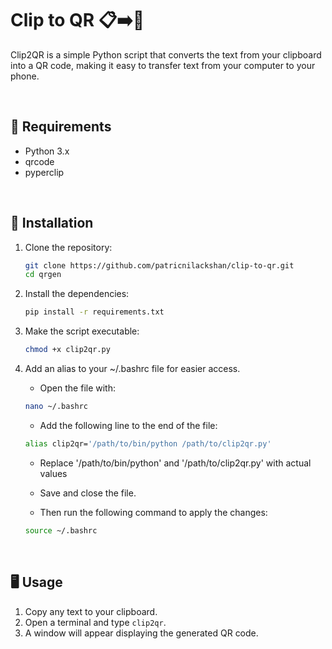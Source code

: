 # Clip to QR 📋➡️📱

Clip2QR is a simple Python script that converts the text from your clipboard into a QR code, making it easy to transfer text from your computer to your phone.

<br>

## 🎯 Requirements

- Python 3.x
- qrcode
- pyperclip

<br>

## 🚀 Installation

1. Clone the repository:
    ```bash
    git clone https://github.com/patricnilackshan/clip-to-qr.git
    cd qrgen
    ```

2. Install the dependencies:
    ```bash
    pip install -r requirements.txt
    ```

3. Make the script executable:
    ```bash
    chmod +x clip2qr.py
    ```

4. Add an alias to your ~/.bashrc file for easier access.

    * Open the file with:
    ```bash
    nano ~/.bashrc
    ```

    * Add the following line to the end of the file:
    ```bash
    alias clip2qr='/path/to/bin/python /path/to/clip2qr.py'
    ```
    * Replace '/path/to/bin/python' and '/path/to/clip2qr.py' with actual values

    * Save and close the file.

    * Then run the following command to apply the changes:
    ```bash
    source ~/.bashrc
    ```
<br>

## 🖥️ Usage

1. Copy any text to your clipboard.
2. Open a terminal and type `clip2qr`.
3. A window will appear displaying the generated QR code.


<br>
